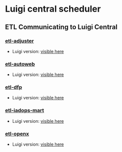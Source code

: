 # Luigi central scheduler

## ETL Communicating to Luigi Central

### [etl-adjuster](https://github.com/OAODEV/etl-adjuster)
* Luigi version: [visible here](https://github.com/OAODEV/etl-adjuster/blob/master/Dockerfile#L18)

### [etl-autoweb](https://github.com/OAODEV/etl-autoweb)
* Luigi version: [visible here](https://github.com/OAODEV/etl-autoweb/blob/master/Dockerfile#L18)

### [etl-dfp](https://github.com/OAODEV/etl-dfp)
* Luigi version: [visible here](https://github.com/OAODEV/etl-dfp/blob/master/requirements.txt#L3)

### [etl-iadops-mart](https://github.com/OAODEV/etl-iadops-mart)
* Luigi version: [visible here](https://github.com/OAODEV/etl-iadops-mart/blob/master/Dockerfile#L19)

### [etl-openx](https://github.com/OAODEV/etl-openx)
* Luigi version: [visible here](https://github.com/OAODEV/etl-openx/blob/master/Dockerfile#L20)
